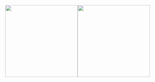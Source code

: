 <div style="display: flex; flex-direction: row; align-items: center;">
  <img src="https://roadmap.sh/card/wide/6616f91f342426a4c80c066d?variant=dark" style="height: 230px; width: auto;">
  <img src="https://github-readme-stats.vercel.app/api/top-langs/?username=PixelPilot24&layout=donut&theme=synthwave&title_color=FFED00&bg_color=000000&text_color=16FF00&langs_count=5&text_bold=true&border_color=0F6292" style="height: 230px; width: auto;">
</div>
